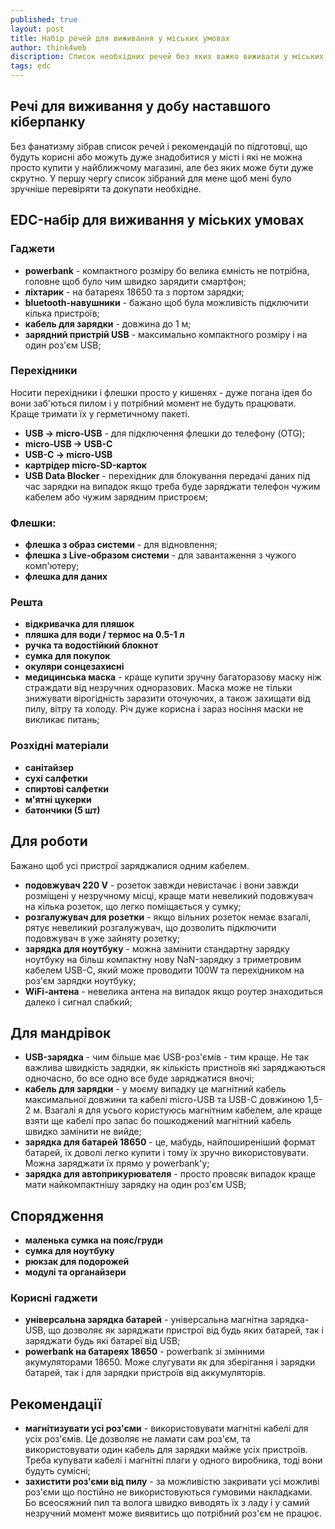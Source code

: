 ```yaml
---
published: true
layout: post
title: Набір речей для виживання у міських умовах
author: think4web
discription: Список необхідних речей без яких важко виживати у міських умовах.
tags: edc 
---
```


## Речі для виживання у добу наставшого кіберпанку

Без фанатизму зібрав список речей і рекомендацій по підготовці, що будуть корисні або можуть дуже знадобитися у місті і які не можна просто купити у найближчому магазині, але без яких може бути дуже скрутно. У першу чергу список зібраний для мене щоб мені було зручніше перевіряти та докупати необхідне.

## EDC-набір для виживання у міських умовах

### Гаджети
- **powerbank** - компактного розміру бо велика ємність не потрібна, головне щоб було чим швидко зарядити смартфон; 
- **ліхтарик** - на батареях 18650 та з портом зарядки;
- **bluetooth-навушники** - бажано щоб була можливість підключити кілька пристроїв;
- **кабель для зарядки** - довжина до 1 м;
- **зарядний пристрій USB** - максимально компактного розміру і на один роз'єм USB;

### Перехідники
Носити перехідники і флешки просто у кишенях - дуже погана ідея бо вони заб'ються пилом і у потрібний момент не будуть працювати. Краще тримати їх у герметичному пакеті.
- **USB -> micro-USB** - для підключення флешки до телефону (OTG);
- **micro-USB -> USB-C**
- **USB-C -> micro-USB**
- **картрідер micro-SD-карток**
- **USB Data Blocker** - перехідник для блокування передачі даних під час зарядки на випадок якщо треба буде заряджати телефон чужим кабелем або чужим зарядним пристроєм;

### Флешки:
- **флешка з образ системи** - для відновлення;
- **флешка з Live-образом системи** - для завантаження з чужого комп'ютеру;
- **флешка для даних**

### Решта
- **відкривачка для пляшок**
- **пляшка для води / термос на 0.5-1 л**
- **ручка та водостійкий блокнот**
- **сумка для покупок**
- **окуляри сонцезахисні**
- **медицинська маска** - краще купити зручну багаторазову маску ніж страждати від незручних одноразових. Маска може не тільки знижувати вірогідність заразити оточуючих, а також захищати від пилу, вітру та холоду. Річ дуже корисна і зараз носіння маски не викликає питань;

### Розхідні матеріали
- **санітайзер**
- **сухі салфетки**
- **спиртові салфетки**
- **м'ятні цукерки**
- **батончики (5 шт)**

## Для роботи
Бажано щоб усі пристрої заряджалися одним кабелем.
- **подовжувач 220 V** - розеток завжди невистачає і вони завжди розміщені у незручному місці, краще мати невеликий подовжувач на кілька розеток, що легко поміщається у сумку;
- **розгалужувач для розетки** - якщо вільних розеток немає взагалі, рятує невеликий розгалужувач, що дозволить підключити подовжувач в уже зайняту розетку;
- **зарядка для ноутбуку** - можна замінити стандартну зарядку ноутбуку на більш компактну нову NaN-зарядку з триметровим кабелем USB-C, який може проводити 100W та перехідником на роз'єм зарядки ноутбуку;
- **WiFi-антена** - невелика антена на випадок якщо роутер знаходиться далеко і сигнал слабкий;

## Для мандрівок
- **USB-зарядка** - чим більше має USB-роз'ємів - тим краще. Не так важлива швидкість задядки, як кількість пристноїв які заряджаються одночасно, бо все одно все буде заряджатися вночі;
- **кабель для зарядки** - у моєму випадку це магнітний кабель максимальної довжини та кабелі micro-USB та USB-C довжиною 1,5-2 м. Взагалі я для усього користуюсь магнітним кабелем, але краще взяти ще кабелі про запас бо пошкоджений магнітний кабель швидко замінити не вийде; 
- **зарядка для батарей 18650** - це, мабудь, найпоширеніший формат батарей, їх доволі легко купити і тому їх зручно використовувати. Можна заряджати їх прямо у powerbank'у;
- **зарядка для автоприкурювателя** - просто провсяк випадок краще мати найкомпактнішу зарядку на один роз'єм USB;

## Спорядження
- **маленька сумка на пояс/груди**
- **сумка для ноутбуку**
- **рюкзак для подорожей**
- **модулі та органайзери**

### Корисні гаджети
- **універсальна зарядка батарей** - універсальна магнітна зарядка-USB, що дозволяє як заряджати пристрої від будь яких батарей, так і заряджати будь які батареї від USB;
- **powerbank на батареях 18650** - powerbank зі змінними акумуляторами 18650. Може слугувати як для зберігання і зарядки батарей, так і для зарядки пристроїв від аккумуляторів.

## Рекомендації
- **магнітизувати усі роз'єми** - використовувати магнітні кабелі для усіх роз'ємів. Це дозволяє не ламати сам роз'єм, та використовувати один кабель для зарядки майже усіх пристроїв. Треба купувати кабелі і магнітні плаги у одного виробника, тоді вони будуть сумісні;
- **захистити роз'єми від пилу** - за можливістю закривати усі можливі роз'єми що постійно не використовуються гумовими накладками. Бо всеосяжний пил та волога швидко виводять їх з ладу і у самий незручний момент може виявитись що потрібний роз'єм не працює.
